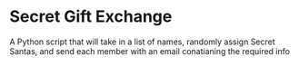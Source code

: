 # Secret Gift Exchange

A Python script that will take in a list of names, randomly assign Secret Santas, and send each member with an email conatianing the required info
